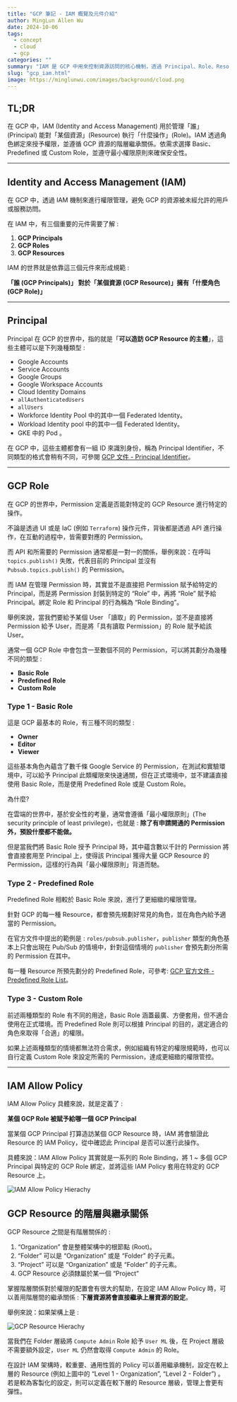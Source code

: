 ```yaml
---
title: "GCP 筆記 - IAM 概覽及元件介紹"
author: MingLun Allen Wu
date: 2024-10-06
tags:
  - concept
  - cloud
  - gcp
categories: ""
summary: "IAM 是 GCP 中用來控制資源訪問的核心機制，透過 Principal、Role、Resource 三個要素的互動來管理權限。" 
slug: "gcp_iam.html"
image: https://minglunwu.com/images/background/cloud.png
---
```


## TL;DR

在 GCP 中，IAM (Identity and Access Management) 用於管理「誰」(Principal) 能對「某個資源」(Resource) 執行「什麼操作」(Role)。IAM 透過角色綁定來授予權限，並遵循 GCP 資源的階層繼承關係。依需求選擇 Basic、Predefined 或 Custom Role，並遵守最小權限原則來確保安全性。

---

## Identity and Access Management (IAM)

在 GCP 中，透過 IAM 機制來進行權限管理，避免 GCP 的資源被未經允許的用戶或服務訪問。

在 IAM 中，有三個重要的元件需要了解 :

1. **GCP Principals**
2. **GCP Roles**
3. **GCP Resources**

IAM 的世界就是依靠這三個元件來形成規範 :

**「誰 (GCP Principals)」 對於「某個資源 (GCP Resource)」擁有「什麼角色(GCP Role)」**

---

## Principal

Principal 在 GCP 的世界中，指的就是「**可以造訪 GCP Resource 的主體**」，這些主體可以是下列幾種類型 :

+ Google Accounts
+ Service Accounts
+ Google Groups
+ Google Workspace Accounts
+ Cloud Identity Domains
+ `allAuthenticatedUsers`
+ `allUsers`
+ Workforce Identity Pool 中的其中一個 Federated Identity。
+ Workload Identity pool 中的其中一個 Federated Identity。
+ GKE 中的 Pod 。

在 GCP 中，這些主體都會有一組 ID 來識別身份，稱為 Principal Identifier，不同類型的格式會稍有不同，可參閱 [GCP 文件 - Principal Identifier](https://cloud.google.com/iam/docs/principal-identifiers)。

---

## GCP Role

在 GCP 的世界中，Permission 定義是否能對特定的 GCP Resource 進行特定的操作。

不論是透過 UI 或是 IaC (例如 `Terraform`) 操作元件，背後都是透過 API 進行操作，在互動的過程中，皆需要對應的 Permission。

而 API 和所需要的 Permission 通常都是一對一的關係，舉例來說：在呼叫 `topics.publish()` 失敗，代表目前的 Principal 並沒有 `Pubsub.topics.publish()` 的 Permission。

而 IAM 在管理 Permission 時，其實並不是直接把 Permission 賦予給特定的 Principal，而是將 Permission 封裝到特定的 “Role” 中，再將 “Role” 賦予給 Principal。綁定 Role 和 Principal 的行為稱為 “Role Binding”。

舉例來說，當我們要給予某個 User 「讀取」的 Permission，並不是直接將 Permission 給予 User，而是將「具有讀取 Permission」的 Role 賦予給該 User。

通常一個 GCP Role 中會包含一至數個不同的 Permission，可以將其劃分為幾種不同的類型 :

+ **Basic Role**
+ **Predefined Role**
+ **Custom Role**

### Type 1 - Basic Role

這是 GCP 最基本的 Role，有三種不同的類型 :

+ **Owner**
+ **Editor**
+ **Viewer**

這些基本角色內蘊含了數千條 Google Service 的 Permission，在測試和實驗環境中，可以給予 Principal 此類權限來快速通關，但在正式環境中，並不建議直接使用 Basic Role，而是使用 Predefined Role 或是 Custom Role。

為什麼?

在雲端的世界中，基於安全性的考量，通常會遵循「最小權限原則」(The security principle of least privilege)，也就是 : **除了有申請開通的 Permission 外，預設什麼都不能做。**

但是當我們將 Basic Role 授予 Principal 時，其中蘊含數以千計的 Permission 將會直接套用至 Principal 上，使得該 Principal 獲得大量 GCP Resource 的 Permission，這樣的行為與「最小權限原則」背道而馳。

### Type 2 - Predefined Role

Predefined Role 相較於 Basic Role 來說，進行了更細緻的權限管理。

針對 GCP 的每一種 Resource，都會預先規劃好常見的角色，並在角色內給予適當的 Permission。

在官方文件中提出的範例是 : `roles/pubsub.publisher`，`publisher` 類型的角色基本上只會出現在 Pub/Sub 的情境中，針對這個情境的 `publisher` 會預先劃分所需的 Permission 在其中。

每一種 Resource 所預先劃分的 Predefined Role，可參考: [GCP 官方文件 - Predefined Role List](https://cloud.google.com/iam/docs/understanding-roles)。

### Type 3 - Custom Role

前述兩種類型的 Role 有不同的用途，Basic Role 涵蓋最廣、方便套用，但不適合使用在正式環境。而 Predefined Role 則可以根據 Principal 的目的，選定適合的角色來取得「合適」的權限。

如果上述兩種類型的情境都無法符合需求，例如組織有特定的權限規範時，也可以自行定義 Custom Role 來設定所需的 Permission，達成更細緻的權限管控。

---

## IAM Allow Policy

IAM Allow Policy 具體來說，就是定義了 :

**某個 GCP Role 被賦予給哪一個 GCP Principal**

當某個 GCP Principal 打算造訪某個 GCP Resource 時，IAM 將會驗證此 Resource 的 IAM Policy，從中確認此 Principal 是否可以進行此操作。

具體來說：IAM Allow Policy 其實就是一系列的 Role Binding，將 1 ~ 多個 GCP Principal 與特定的 GCP Role 綁定，並將這些 IAM Policy 套用在特定的 GCP Resource 上。

![IAM Allow Policy Hierachy](https://minglunwu.com/images/20241006/iam_hierachy.png)

## GCP Resource 的階層與繼承關係

GCP Resource 之間是有階層關係的 :

1. “Organization” 會是整體架構中的根節點 (Root)。
2. “Folder” 可以是 “Organization” 或是 “Folder” 的子元素。
3. “Project” 可以是 “Organization” 或是 “Folder” 的子元素。
4. GCP Resource 必須隸屬於某一個 “Project”

掌握階層關係對於權限的配置會有很大的幫助，在設定 IAM Allow Policy 時，可以善用階層間的繼承關係 : **下層資源將會直接繼承上層資源的設定**。

舉例來說：如果架構上是 :

![GCP Resource Hierachy](https://minglunwu.com/images/20241006/resource_hierachy.png)

當我們在 Folder 層級將 `Compute Admin` Role 給予 `User ML` 後，在 Project 層級不需要額外設定，`User ML` 仍然會取得 `Compute Admin` 的 Role。

在設計 IAM 架構時，較重要、通用性質的 Policy 可以善用繼承機制，設定在較上層的 Resource (例如上圖中的 “Level 1 - Organization”, “Level 2 - Folder”) 。若是較為客製化的設定，則可以定義在較下層的 Resource 層級，管理上會更有彈性。
